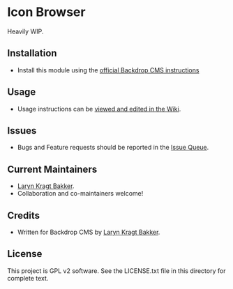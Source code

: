 # Icon Browser

Heavily WIP.

## Installation

- Install this module using the [official Backdrop CMS instructions](https://backdropcms.org/guide/modules)

## Usage

- Usage instructions can be [viewed and edited in the Wiki](https://github.com/backdrop-contrib/icon_browser/wiki).

## Issues

 - Bugs and Feature requests should be reported in the [Issue Queue](https://github.com/backdrop-contrib/icon_browser/issues).

## Current Maintainers

 - [Laryn Kragt Bakker](https://github.com/laryn).
 - Collaboration and co-maintainers welcome!

## Credits

 - Written for Backdrop CMS by [Laryn Kragt Bakker](https://github.com/laryn).

 ## License

This project is GPL v2 software. See the LICENSE.txt file in this directory for
complete text.
